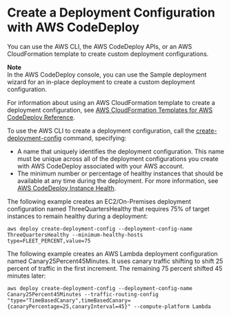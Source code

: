 # Create a Deployment Configuration with AWS CodeDeploy<a name="deployment-configurations-create"></a>

You can use the AWS CLI, the AWS CodeDeploy APIs, or an AWS CloudFormation template to create custom deployment configurations\. 

**Note**  
In the AWS CodeDeploy console, you can use the Sample deployment wizard for an in\-place deployment to create a custom deployment configuration\. 

For information about using an AWS CloudFormation template to create a deployment configuration, see [AWS CloudFormation Templates for AWS CodeDeploy Reference](reference-cloudformation-templates.md)\.

To use the AWS CLI to create a deployment configuration, call the [create\-deployment\-config](https://docs.aws.amazon.com/cli/latest/reference/deploy/create-deployment-config.html) command, specifying:
+ A name that uniquely identifies the deployment configuration\. This name must be unique across all of the deployment configurations you create with AWS CodeDeploy associated with your AWS account\.
+ The minimum number or percentage of healthy instances that should be available at any time during the deployment\. For more information, see [AWS CodeDeploy Instance Health](instances-health.md)\.

The following example creates an EC2/On\-Premises deployment configuration named ThreeQuartersHealthy that requires 75% of target instances to remain healthy during a deployment:

```
aws deploy create-deployment-config --deployment-config-name ThreeQuartersHealthy --minimum-healthy-hosts type=FLEET_PERCENT,value=75
```

The following example creates an AWS Lambda deployment configuration named Canary25Percent45Minutes\. It uses canary traffic shifting to shift 25 percent of traffic in the first increment\. The remaining 75 percent shifted 45 minutes later:

```
aws deploy create-deployment-config --deployment-config-name Canary25Percent45Minutes --traffic-routing-config "type="TimeBasedCanary",timeBasedCanary={canaryPercentage=25,canaryInterval=45}" --compute-platform Lambda
```